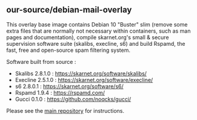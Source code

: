 ## our-source/debian-mail-overlay

This overlay base image contains Debian 10 "Buster" slim (remove some extra files that are normally not necessary within containers, such as man pages and documentation), compile skarnet.org's small & secure supervision software suite (skalibs, execline, s6) and build Rspamd, the fast, free and open-source spam filtering system.

Software built from source :

* Skalibs 2.8.1.0 : https://skarnet.org/software/skalibs/
* Execline 2.5.1.0 : https://skarnet.org/software/execline/
* s6 2.8.0.1 : https://skarnet.org/software/s6/
* Rspamd 1.9.4 : https://rspamd.com/
* Gucci 0.1.0 : https://github.com/noqcks/gucci/

Please see the [main repository](https://github.com/our-source/mailserver) for instructions.
